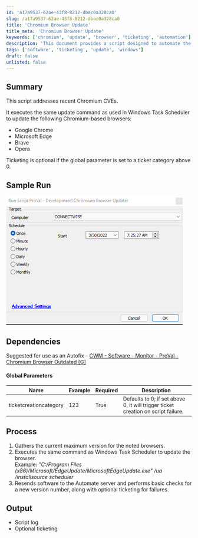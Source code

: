```yaml
---
id: 'a17a9537-62ae-43f8-8212-dbac0a328ca0'
slug: /a17a9537-62ae-43f8-8212-dbac0a328ca0
title: 'Chromium Browser Update'
title_meta: 'Chromium Browser Update'
keywords: ['chromium', 'update', 'browser', 'ticketing', 'automation']
description: 'This document provides a script designed to automate the update process for Chromium-based browsers including Google Chrome, Microsoft Edge, Brave, and Opera. The script can optionally create tickets for failures, enhancing maintenance workflows.'
tags: ['software', 'ticketing', 'update', 'windows']
draft: false
unlisted: false
---
```


## Summary

This script addresses recent Chromium CVEs.

It executes the same update command as used in Windows Task Scheduler to update the following Chromium-based browsers:

- Google Chrome
- Microsoft Edge
- Brave
- Opera

Ticketing is optional if the global parameter is set to a ticket category above 0.

## Sample Run

![Sample Run](../../../static/img/docs/a17a9537-62ae-43f8-8212-dbac0a328ca0/image_1.png)

## Dependencies

Suggested for use as an Autofix - [CWM - Software - Monitor - ProVal - Chromium Browser Outdated [G]](/docs/432cea29-e0c2-4a8d-b728-08af9446534b)

#### Global Parameters

| Name                    | Example | Required | Description                                                             |
|-------------------------|---------|----------|-------------------------------------------------------------------------|
| ticketcreationcategory   | 123     | True     | Defaults to 0; if set above 0, it will trigger ticket creation on script failure. |

## Process

1. Gathers the current maximum version for the noted browsers.
2. Executes the same command as Windows Task Scheduler to update the browser.  
   Example: *"C:/Program Files (x86)/Microsoft/EdgeUpdate/MicrosoftEdgeUpdate.exe" /ua /installsource scheduler*
3. Resends software to the Automate server and performs basic checks for a new version number, along with optional ticketing for failures.

## Output

- Script log
- Optional ticketing

